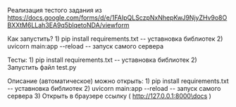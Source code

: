 Реализация тестого задания из https://docs.google.com/forms/d/e/1FAIpQLSczpNxNhepKwJ9NjyZHv9o8OBXXtM6LLah3EA9q5blqetoNDA/viewform

Как запустить?
    1) pip install requirements.txt -- уставновка библиотек
    2) uvicorn main:app --reload    -- запуск самого сервера

Тесты:
    1) pip install requirements.txt -- уставновка библиотек
    2) Запустить файл test.py

Описание (автоматическое) можно открыть:
    1) pip install requirements.txt -- уставновка библиотек
    2) uvicorn main:app --reload    -- запуск самого сервера
    3) Открыть в браузере ссылку ( http://127.0.0.1:8000\docs )

    
